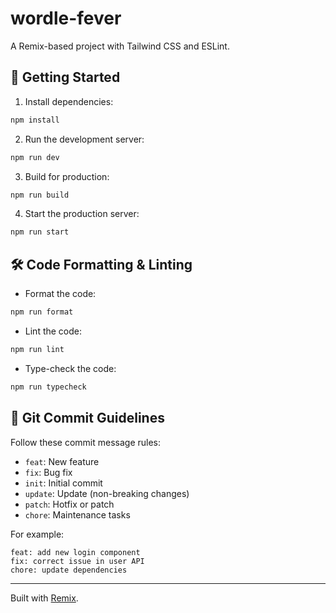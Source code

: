 # wordle-fever

A Remix-based project with Tailwind CSS and ESLint.

## 🚀 Getting Started

1. Install dependencies:
```bash
npm install
````

2. Run the development server:

```bash
npm run dev
```

3. Build for production:

```bash
npm run build
```

4. Start the production server:

```bash
npm run start
```

## 🛠️ Code Formatting & Linting

* Format the code:

```bash
npm run format
```

* Lint the code:

```bash
npm run lint
```

* Type-check the code:

```bash
npm run typecheck
```

## 🔀 Git Commit Guidelines

Follow these commit message rules:

* `feat`: New feature
* `fix`: Bug fix
* `init`: Initial commit
* `update`: Update (non-breaking changes)
* `patch`: Hotfix or patch
* `chore`: Maintenance tasks

For example:

```
feat: add new login component
fix: correct issue in user API
chore: update dependencies
```

---

Built with [Remix](https://remix.run/).
